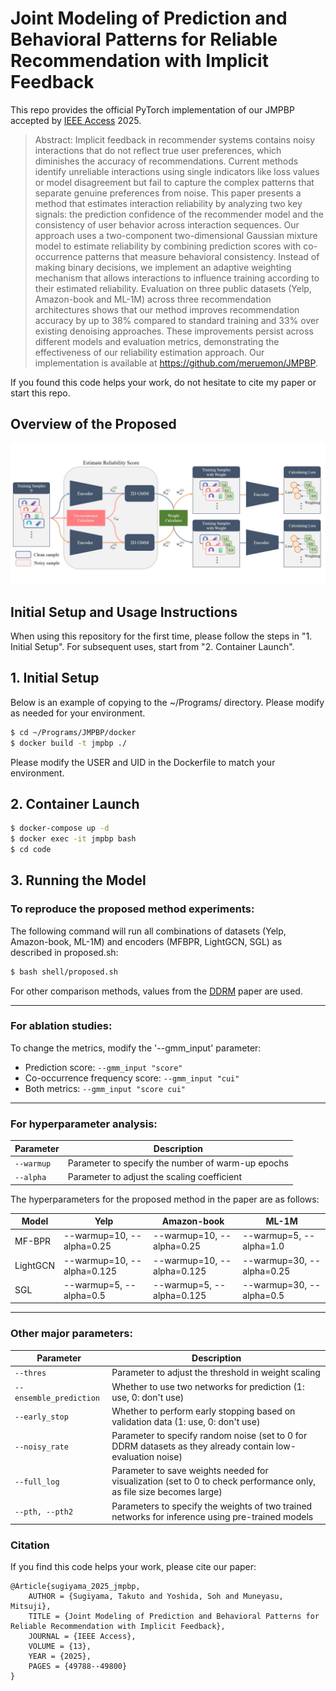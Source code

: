 # Joint Modeling of Prediction and Behavioral Patterns for Reliable Recommendation with Implicit Feedback

This repo provides the official PyTorch implementation of our JMPBP accepted by [IEEE Access](https://ieeexplore.ieee.org/document/10930460) 2025.

> Abstract: Implicit feedback in recommender systems contains noisy interactions that do not reflect true user preferences, which diminishes the accuracy of recommendations. Current methods identify unreliable interactions using single indicators like loss values or model disagreement but fail to capture the complex patterns that separate genuine preferences from noise. This paper presents a method that estimates interaction reliability by analyzing two key signals: the prediction confidence of the recommender model and the consistency of user behavior across interaction sequences. Our approach uses a two-component two-dimensional Gaussian mixture model to estimate reliability by combining prediction scores with co-occurrence patterns that measure behavioral consistency. Instead of making binary decisions, we implement an adaptive weighting mechanism that allows interactions to influence training according to their estimated reliability. Evaluation on three public datasets (Yelp, Amazon-book and ML-1M) across three recommendation architectures shows that our method improves recommendation accuracy by up to 38\% compared to standard training and 33\% over existing denoising approaches. These improvements persist across different models and evaluation metrics, demonstrating the effectiveness of our reliability estimation approach. Our implementation is available at https://github.com/meruemon/JMPBP.

If you found this code helps your work, do not hesitate to cite my paper or start this repo.

## Overview of the Proposed
![](imgs/overview.jpg)




## Initial Setup and Usage Instructions

When using this repository for the first time, please follow the steps in "1. Initial Setup". For subsequent uses, start from "2. Container Launch".

## 1. Initial Setup

Below is an example of copying to the ~/Programs/ directory. Please modify as needed for your environment.

```bash
$ cd ~/Programs/JMPBP/docker
$ docker build -t jmpbp ./
```

Please modify the USER and UID in the Dockerfile to match your environment.

## 2. Container Launch

```bash
$ docker-compose up -d
$ docker exec -it jmpbp bash
$ cd code
```

## 3. Running the Model

### To reproduce the proposed method experiments:

The following command will run all combinations of datasets (Yelp, Amazon-book, ML-1M) and encoders (MFBPR, LightGCN, SGL) as described in proposed.sh:

```bash
$ bash shell/proposed.sh
```

For other comparison methods, values from the [DDRM](https://arxiv.org/abs/2401.06982) paper are used.

---

### For ablation studies:

To change the metrics, modify the '--gmm_input' parameter:
- Prediction score: `--gmm_input "score"`
- Co-occurrence frequency score: `--gmm_input "cui"`
- Both metrics: `--gmm_input "score cui"`

---

### For hyperparameter analysis:

| Parameter | Description |
| --------- | ----------- |
| `--warmup` | Parameter to specify the number of warm-up epochs |
| `--alpha` | Parameter to adjust the scaling coefficient |

The hyperparameters for the proposed method in the paper are as follows:

| Model    | Yelp                       | Amazon-book                | ML-1M                     |
|----------|----------------------------|----------------------------|---------------------------|
| MF-BPR   | --warmup=10, --alpha=0.25  | --warmup=10, --alpha=0.25  | --warmup=5, --alpha=1.0   |
| LightGCN | --warmup=10, --alpha=0.125 | --warmup=10, --alpha=0.125 | --warmup=30, --alpha=0.25 |
| SGL      | --warmup=5, --alpha=0.5    | --warmup=5, --alpha=0.125  | --warmup=30, --alpha=0.5  |

---

### Other major parameters:

| Parameter | Description |
| --------- | ----------- |
| `--thres` | Parameter to adjust the threshold in weight scaling |
| `--ensemble_prediction` | Whether to use two networks for prediction (1: use, 0: don't use) |
| `--early_stop` | Whether to perform early stopping based on validation data (1: use, 0: don't use) |
| `--noisy_rate` | Parameter to specify random noise (set to 0 for DDRM datasets as they already contain low-evaluation noise) |
| `--full_log` | Parameter to save weights needed for visualization (set to 0 to check performance only, as file size becomes large) |
| `--pth, --pth2` | Parameters to specify the weights of two trained networks for inference using pre-trained models |

### Citation
If you find this code helps your work, please cite our paper:
```
@Article{sugiyama_2025_jmpbp,
    AUTHOR = {Sugiyama, Takuto and Yoshida, Soh and Muneyasu, Mitsuji},
    TITLE = {Joint Modeling of Prediction and Behavioral Patterns for Reliable Recommendation with Implicit Feedback},
    JOURNAL = {IEEE Access},
    VOLUME = {13},
    YEAR = {2025},
    PAGES = {49788--49800}
}
```
